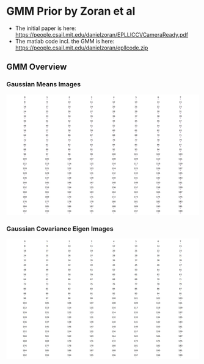 # GMM Prior by Zoran et al

- The initial paper is here: https://people.csail.mit.edu/danielzoran/EPLLICCVCameraReady.pdf
- The matlab code incl. the GMM is here: https://people.csail.mit.edu/danielzoran/epllcode.zip
 
## GMM Overview
### Gaussian Means Images
![](plots/gmm-means-zoran-weiss.png)

### Gaussian Covariance Eigen Images
![](plots/gmm-eigen-images-zoran-weiss.png)